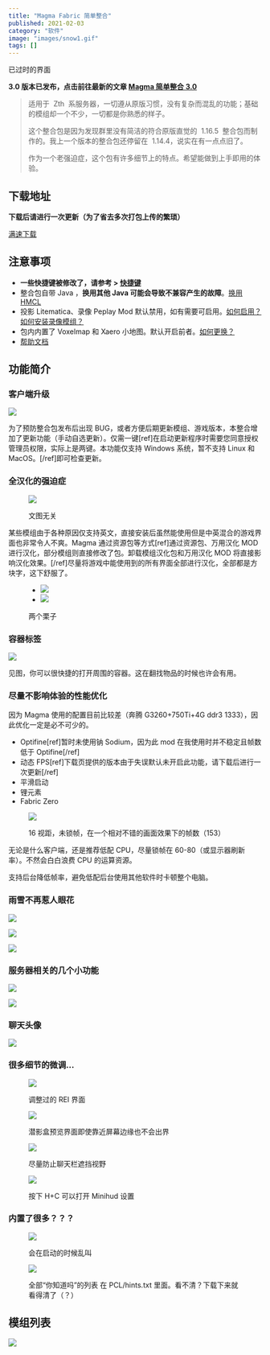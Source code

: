 ```yaml
---
title: "Magma Fabric 简单整合"
published: 2021-02-03
category: "软件"
image: "images/snow1.gif"
tags: []
---
```


已过时的界面

**3.0 版本已发布，点击前往最新的文章 [Magma 简单整合 3.0](https://magma.ink/magma-fabric-3/)**

> 适用于  Zth  系服务器，一切遵从原版习惯，没有复杂而混乱的功能；基础的模组却一个不少，一切都是你熟悉的样子。
>
> 这个整合包是因为发现群里没有简洁的符合原版直觉的  1.16.5  整合包而制作的。我上一个版本的整合包还停留在  1.14.4，说实在有一点点旧了。
>
> 作为一个老强迫症，这个包有许多细节上的特点。希望能做到上手即用的体验。

## 下载地址

**下载后请进行一次更新（为了省去多次打包上传的繁琐）**

[满速下载](https://www.yuque.com/magma/board/oldmc#kYG6R)

## 注意事项

- **一些快捷键被修改了，请参考 > [快捷键](https://www.yuque.com/magma/fabric/ndu7kc)**
- 整合包自带 Java ，**换用其他 Java 可能会导致不兼容产生的故障**。[换用 HMCL](https://www.yuque.com/magma/fabric/zso7ry)
- 投影 Litematica、录像 Peplay Mod 默认禁用，如有需要可启用。[如何启用？](https://www.yuque.com/docs/share/65942aef-ef4a-4e95-bf71-c388d701a119?) [如何安装录像模组？](https://www.yuque.com/magma/fabric/gy1dm6)
- 包内内置了 Voxelmap 和 Xaero 小地图。默认开启前者。[如何更换？](https://www.yuque.com/magma/fabric/thx37k)
- [帮助文档](https://www.yuque.com/magma/fabric)

## 功能简介

### 客户端升级

![](images/markus-winkler-cxoR55-bels-unsplash-edited.jpg)

为了预防整合包发布后出现 BUG，或者方便后期更新模组、游戏版本，本整合增加了更新功能（手动自选更新）。仅需一键\[ref\]在启动更新程序时需要您同意授权管理员权限，实际上是两键。本功能仅支持 Windows 系统，暂不支持 Linux 和 MacOS。\[/ref\]即可检查更新。

### 全汉化的强迫症

<figure>

![](images/henry-co-3JFVNo4ukKQ-unsplash.jpg)

<figcaption>

文图无关

</figcaption>

</figure>

某些模组由于各种原因仅支持英文，直接安装后虽然能使用但是中英混合的游戏界面也非常令人不爽。Magma 通过资源包等方式\[ref\]通过资源包、万用汉化 MOD 进行汉化，部分模组则直接修改了包。卸载模组汉化包和万用汉化 MOD 将直接影响汉化效果。\[/ref\]尽量将游戏中能使用到的所有界面全部进行汉化，全部都是方块字，这下舒服了。

<figure>

- ![](images/F3-768x415.jpg)
- ![](images/tweakeroo-1-768x430.png)

<figcaption>

两个栗子

</figcaption>

</figure>

### 容器标签

![](images/invcard.gif)

见图，你可以很快捷的打开周围的容器。这在翻找物品的时候也许会有用。

### 尽量不影响体验的性能优化

因为 Magma 使用的配置目前比较差（奔腾 G3260+750Ti+4G ddr3 1333），因此优化一定是必不可少的。

- Optifine\[ref\]暂时未使用钠 Sodium，因为此 mod 在我使用时并不稳定且帧数低于 Optifine\[/ref\]
- 动态 FPS\[ref\]下载页提供的版本由于失误默认未开启此功能，请下载后进行一次更新\[/ref\]
- 平滑启动
- 锂元素
- Fabric Zero

<figure>

![](images/fps.jpg)

<figcaption>

16 视距，未锁帧，在一个相对不错的画面效果下的帧数（153）

</figcaption>

</figure>

无论是什么客户端，还是推荐低配 CPU，尽量锁帧在 60-80（或显示器刷新率）。不然会白白浪费 CPU 的运算资源。

支持后台降低帧率，避免低配后台使用其他软件时卡顿整个电脑。

### 雨雪不再惹人眼花

![](images/snow1.gif)

![](images/rain.gif)

![](images/desert-1.gif)

### 服务器相关的几个小功能

![](images/serverlist.jpg)

![](images/login.jpg)

### 聊天头像

![](images/chat.jpg)

### 很多细节的微调...

<figure>

![](images/NEI.jpg)

<figcaption>

调整过的 REI 界面

</figcaption>

</figure>

<figure>

![](images/qyh.jpg)

<figcaption>

潜影盒预览界面即使靠近屏幕边缘也不会出界

</figcaption>

</figure>

<figure>

![](images/chat2.jpg)

<figcaption>

尽量防止聊天栏遮挡视野

</figcaption>

</figure>

<figure>

![](images/minihu.jpg)

<figcaption>

按下 H+C 可以打开 Minihud 设置

</figcaption>

</figure>

### 内置了很多？？？

<figure>

![](images/douknow.jpg)

<figcaption>

会在启动的时候乱叫

</figcaption>

</figure>

<figure>

![](images/hints.jpg)

<figcaption>

全部“你知道吗”的列表 在 PCL/hints.txt 里面。看不清？下载下来就看得清了（？）

</figcaption>

</figure>

## 模组列表

![](images/mods.jpg)
